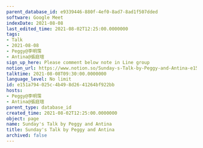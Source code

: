 ```yaml
---
parent_database_id: e9339446-880f-4ef0-8ad7-8ad1f507dded
software: Google Meet
indexDate: 2021-08-08
last_edited_time: 2021-08-02T12:25:00.0000000
tags:
- Talk
- 2021-08-08
- Peggy@李明霈
- Antina@張庭瑄
sign_up_here: Please comment below note in Line group
notion_url: https://www.notion.so/Sunday-s-Talk-by-Peggy-and-Antina-e151a794025c4b498d2641264bf922bb
talktime: 2021-08-08T09:30:00.0000000
language_level: No limit
id: e151a794-025c-4b49-8d26-41264bf922bb
hosts:
- Peggy@李明霈
- Antina@張庭瑄
parent_type: database_id
created_time: 2021-08-02T12:25:00.0000000
object: page
name: Sunday's Talk by Peggy and Antina
title: Sunday's Talk by Peggy and Antina
archived: false
---
```







